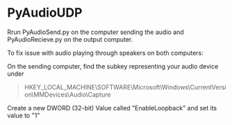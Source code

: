 # PyAudioUDP

Rrun PyAudioSend.py on the computer sending the audio and PyAudioRecieve.py on the output computer.

To fix issue with audio playing through speakers on both computers:

On the sending computer, find the subkey representing your audio device under 
> HKEY_LOCAL_MACHINE\SOFTWARE\Microsoft\Windows\CurrentVersion\MMDevices\Audio\Capture

Create a new DWORD (32-bit) Value called "EnableLoopback" and set its value to "1" 

